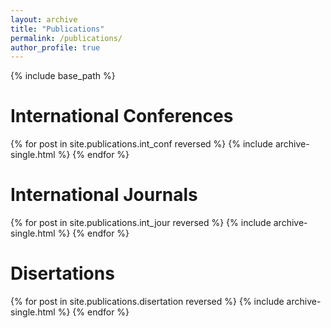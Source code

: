 ```yaml
---
layout: archive
title: "Publications"
permalink: /publications/
author_profile: true
---
```


{% include base_path %}

International Conferences
======

{% for post in site.publications.int_conf reversed %}
  {% include archive-single.html %}
{% endfor %}


International Journals
======

{% for post in site.publications.int_jour reversed %}
  {% include archive-single.html %}
{% endfor %}


Disertations
======

{% for post in site.publications.disertation reversed %}
  {% include archive-single.html %}
{% endfor %}
